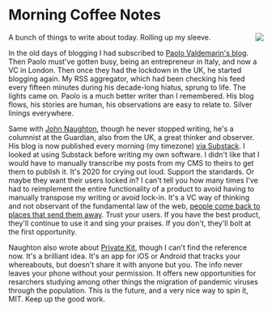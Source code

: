 # Morning Coffee Notes
<img src="http://scripting.com/images/2020/04/04/hamster.png" border="0" align="right">A bunch of things to write about today. Rolling up my sleeve.

In the old days of blogging I had subscribed to <a href="https://val.demar.in/">Paolo Valdemarin's blog</a>. Then Paolo must've gotten busy, being an entrepreneur in Italy, and now a VC in London. Then once they had the lockdown in the UK, he started blogging again. My RSS aggregator, which had been checking his feed every fifteen minutes during his decade-long hiatus, sprung to life. The lights came on. Paolo is a much better writer than I remembered. His blog flows, his stories are human, his observations are easy to relate to. Silver linings everywhere. 

Same with <a href="https://www.theguardian.com/profile/johnnaughton">John Naughton</a>, though he never stopped writing, he's a columnist at the Guardian, also from the UK, a great thinker and observer. His blog is now published every morning (my timezone) <a href="https://johnnaughton.substack.com/">via Substack</a>. I looked at using Substack before writing my own software. I didn't like that I would have to manually transcribe my posts from my CMS to theirs to get them to publish it. It's 2020 for crying out loud. Support the standards. Or maybe they want their users locked in? I can't tell you how many times I've had to reimplement the entire functionality of a product to avoid having to manually transpose my writing or avoid lock-in. It's a VC way of thinking and not observant of the fundamental law of the web, <a href="http://scripting.com/2005/12/12.html#howToMakeMoneyOnTheInternetVersion3">people come back to places that send them away</a>. Trust your users. If you have the best product, they'll continue to use it and sing your praises. If you don't, they'll bolt at the first opportunity.

Naughton also wrote about <a href="https://privatekit.mit.edu/">Private Kit</a>, though I can't find the reference now. It's a brilliant idea. It's an app for iOS or Android that tracks your whereabouts, but doesn't share it with anyone but you. The info never leaves your phone without your permission. It offers new opportunities for resarchers studying among other things the migration of pandemic viruses through the population. This is the future, and a very nice way to spin it, MIT. Keep up the good work. 

